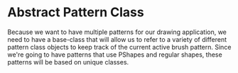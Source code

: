 # Abstract Pattern Class

Because we want to have multiple patterns for our drawing application, we need to have a base-class that will allow us to refer to a variety of different pattern class objects to keep track of the current active brush pattern.  Since we're going to have patterns that use PShapes and regular shapes, these patterns will be based on unique classes. 
